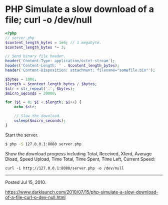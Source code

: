 # PHP Simulate a slow download of a file; curl -o /dev/null

```php
<?php
// server.php
$content_length_bytes = 1e6; // 1 megabyte.
$content_length_bytes *= 3;

// Send binary file header.
header('Content-Type: application/octet-stream');
header('Content-Length: ' . $content_length_bytes);
header('Content-Disposition: attachment; filename="somefile.bin"');

$bytes = 1000;
$length = $content_length_bytes / $bytes;
$str = str_repeat('.', $bytes);
$micro_seconds = 20000;

for ($i = 0; $i < $length; $i++) {
    echo $str;

    // Slow the download.
    usleep($micro_seconds);
}
```

Start the server.

```bash
$ php -S 127.0.0.1:8080 server.php
```

Show the download progress including Total, Received, Xferd, Average Dload, Speed Upload, Time Total, Time Spent, Time Left, Current Speed:

```
curl -i http://127.0.0.1:8080/server.php -o /dev/null
```

---

Posted Jul 15, 2010.

https://www.darklaunch.com/2010/07/15/php-simulate-a-slow-download-of-a-file-curl-o-dev-null.html